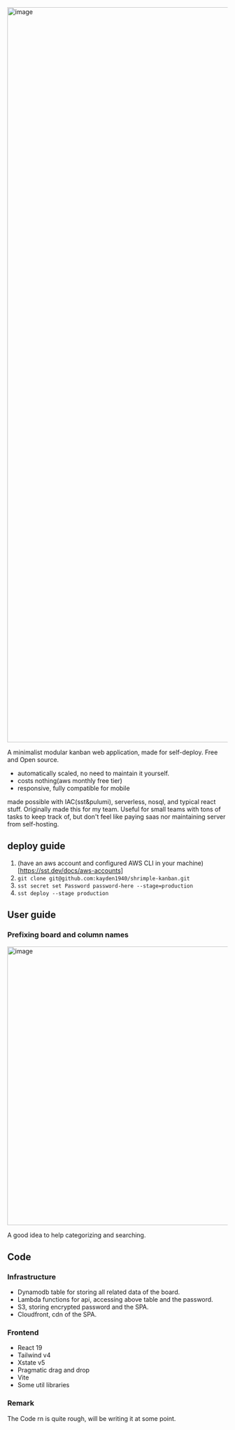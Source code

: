 <img width="1678" alt="image" src="https://github.com/user-attachments/assets/6ac71a76-d93c-4461-9502-c3c569b99689" />

A minimalist modular kanban web application, made for self-deploy. Free and Open source.

- automatically scaled, no need to maintain it yourself.
- costs nothing(aws monthly free tier)
- responsive, fully compatible for mobile

made possible with IAC(sst&pulumi), serverless, nosql, and typical react stuff.
Originally made this for my team. Useful for small teams with tons of tasks to keep track of, but don't feel like paying saas nor maintaining server from self-hosting.

## deploy guide

1. (have an aws account and configured AWS CLI in your machine)[https://sst.dev/docs/aws-accounts]
3. `git clone git@github.com:kayden1940/shrimple-kanban.git`
4. `sst secret set Password password-here --stage=production`
5. `sst deploy --stage production`

## User guide

### Prefixing board and column names
<img width="636" alt="image" src="https://github.com/user-attachments/assets/4bacdbcf-03cd-46da-9e6b-882aabe5d934" />

A good idea to help categorizing and searching.

## Code
### Infrastructure
- Dynamodb table for storing all related data of the board.
- Lambda functions for api, accessing above table and the password.
- S3, storing encrypted password and the SPA.
- Cloudfront, cdn of the SPA.

### Frontend
- React 19
- Tailwind v4
- Xstate v5
- Pragmatic drag and drop
- Vite
- Some util libraries

### Remark
The Code rn is quite rough, will be writing it at some point.
